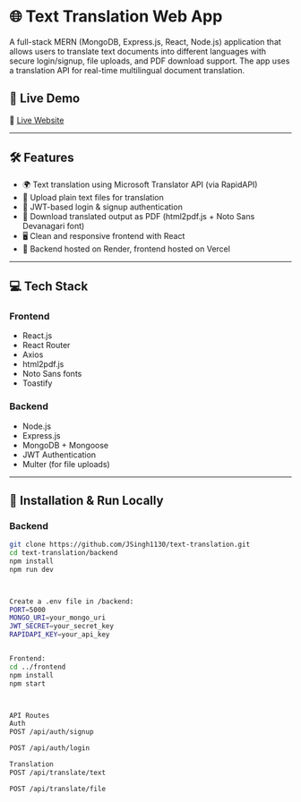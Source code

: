 # 🌐 Text Translation Web App

A full-stack MERN (MongoDB, Express.js, React, Node.js) application that allows users to translate text documents into different languages with secure login/signup, file uploads, and PDF download support. The app uses a translation API for real-time multilingual document translation.

## 🚀 Live Demo

🔗 [Live Website](https://text-translation-nu.vercel.app/login)

---

## 🛠️ Features

- 🌍 Text translation using Microsoft Translator API (via RapidAPI)
- 📄 Upload plain text files for translation
- 🔐 JWT-based login & signup authentication
- 🧾 Download translated output as PDF (html2pdf.js + Noto Sans Devanagari font)
- 🖥️ Clean and responsive frontend with React
- 📡 Backend hosted on Render, frontend hosted on Vercel

---

## 💻 Tech Stack

### Frontend
- React.js
- React Router
- Axios
- html2pdf.js
- Noto Sans fonts
- Toastify

### Backend
- Node.js
- Express.js
- MongoDB + Mongoose
- JWT Authentication
- Multer (for file uploads)

---

## 🔧 Installation & Run Locally

### Backend

```bash
git clone https://github.com/JSingh1130/text-translation.git
cd text-translation/backend
npm install
npm run dev



Create a .env file in /backend:
PORT=5000
MONGO_URI=your_mongo_uri
JWT_SECRET=your_secret_key
RAPIDAPI_KEY=your_api_key


Frontend:
cd ../frontend
npm install
npm start



API Routes
Auth
POST /api/auth/signup

POST /api/auth/login

Translation
POST /api/translate/text

POST /api/translate/file
